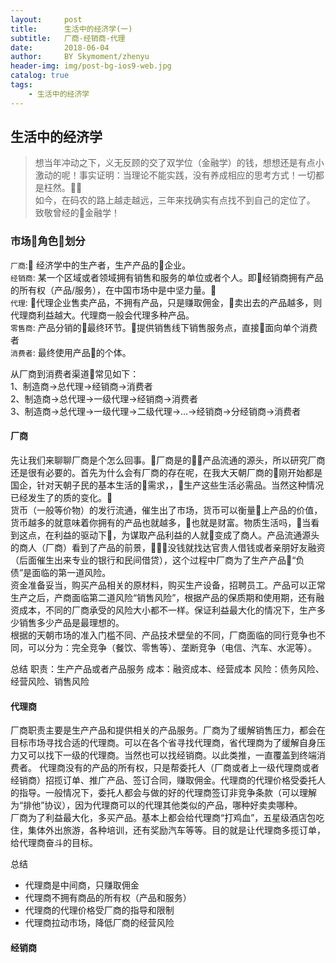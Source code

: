 ```yaml
---
layout:     post
title:      生活中的经济学(一)
subtitle:   厂商-经销商-代理
date:       2018-06-04
author:     BY Skymoment/zhenyu
header-img: img/post-bg-ios9-web.jpg
catalog: true
tags:
    - 生活中的经济学
---
```


## 生活中的经济学
  >想当年冲动之下，义无反顾的交了双学位（金融学）的钱，想想还是有点小激动的呢！事实证明：当理论不能实践，没有养成相应的思考方式！一切都是枉然。  
  如今，在码农的路上越走越远，三年来找确实有点找不到自己的定位了。  
  致敬曾经的金融学！

### 市场角色划分
`厂商`: 经济学中的生产者，生产产品的企业。  
`经销商`: 某一个区域或者领域拥有销售和服务的单位或者个人。即经销商拥有产品的所有权（产品/服务），在中国市场中是中坚力量。  
`代理`: 代理企业售卖产品，不拥有产品，只是赚取佣金，卖出去的产品越多，则代理商利益越大。代理商一般会代理多种产品。  
`零售商`: 产品分销的最终环节。提供销售线下销售服务点，直接面向单个消费者  
`消费者`: 最终使用产品的个体。

从厂商到消费者渠道常见如下：  
1、制造商→总代理→经销商→消费者  
2、制造商→总代理→一级代理→经销商→消费者  
3、制造商→总代理→一级代理→二级代理→…→经销商→分经销商→消费者  

#### 厂商
先让我们来聊聊厂商是个怎么回事。厂商是的产品流通的源头，所以研究厂商还是很有必要的。首先为什么会有厂商的存在呢，在我大天朝厂商的刚开始都是国企，针对天朝子民的基本生活的需求，，生产这些生活必需品。当然这种情况已经发生了的质的变化。  
货币（一般等价物）的发行流通，催生出了市场，货币可以衡量上产品的价值，货币越多的就意味着你拥有的产品也就越多，也就是财富。物质生活吗，当看到这点，在利益的驱动下，为谋取产品利益的人就变成了商人。产品流通源头的商人（厂商）看到了产品的前景，没钱就找达官贵人借钱或者亲朋好友融资（后面催生出来专业的银行和民间借贷），这个过程中厂商为了生产产品“负债”是面临的第一道风险。  
资金准备妥当，购买产品相关的原材料，购买生产设备，招聘员工。产品可以正常生产之后，产商面临第二道风险“销售风险”，根据产品的保质期和使用期，还有融资成本，不同的厂商承受的风险大小都不一样。保证利益最大化的情况下，生产多少销售多少产品是最理想的。  
根据的天朝市场的准入门槛不同、产品技术壁垒的不同，厂商面临的同行竞争也不同，可以分为：完全竞争（餐饮、零售等）、垄断竞争（电信、汽车、水泥等）。

总结
职责：生产产品或者产品服务
成本：融资成本、经营成本
风险：债务风险、经营风险、销售风险

#### 代理商
厂商职责主要是生产产品和提供相关的产品服务。厂商为了缓解销售压力，都会在目标市场寻找合适的代理商。可以在各个省寻找代理商，省代理商为了缓解自身压力又可以找下一级的代理商。当然也可以找经销商。以此类推，一直覆盖到终端消费者。
代理商没有的产品的所有权，只是帮委托人（厂商或者上一级代理商或者经销商）招揽订单、推广产品、签订合同，赚取佣金。代理商的代理价格受委托人的指导。一般情况下，委托人都会与做的好的代理商签订非竞争条款（可以理解为“排他”协议），因为代理商可以的代理其他类似的产品，哪种好卖卖哪种。  
厂商为了利益最大化，多买产品。基本上都会给代理商“打鸡血”，五星级酒店包吃住，集体外出旅游，各种培训，还有奖励汽车等等。目的就是让代理商多揽订单，给代理商奋斗的目标。

总结
- 代理商是中间商，只赚取佣金
- 代理商不拥有商品的所有权（产品和服务）
- 代理商的代理价格受厂商的指导和限制
- 代理商拉动市场，降低厂商的经营风险

#### 经销商

